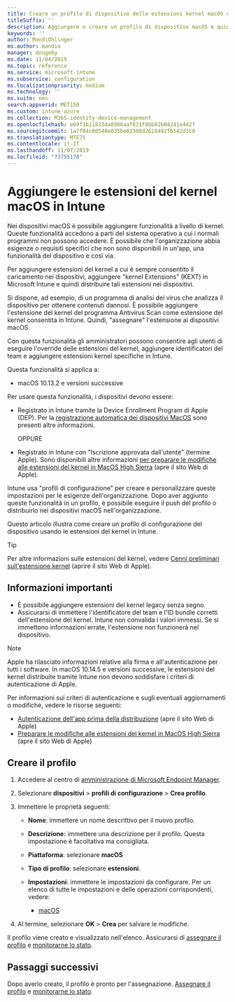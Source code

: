 ```yaml
---
title: Creare un profilo di dispositivo delle estensioni kernel macOS con Microsoft Intune-Azure | Microsoft Docs
titleSuffix: ''
description: Aggiungere o creare un profilo di dispositivo macOS e quindi configurare le estensioni del kernel per consentire l'override degli utenti, aggiungere l'identificatore del team e un bundle e un identificatore del team in Microsoft Intune.
keywords: ''
author: MandiOhlinger
ms.author: mandia
manager: dougeby
ms.date: 11/04/2019
ms.topic: reference
ms.service: microsoft-intune
ms.subservice: configuration
ms.localizationpriority: medium
ms.technology: ''
ms.suite: ems
search.appverid: MET150
ms.custom: intune-azure
ms.collection: M365-identity-device-management
ms.openlocfilehash: e69f1b11833da0906aaf831f8bb82b04241e442f
ms.sourcegitcommit: 1a7f04c80548e035be82308d2618492f6542d3c0
ms.translationtype: MTE75
ms.contentlocale: it-IT
ms.lasthandoff: 11/07/2019
ms.locfileid: "73755178"
---
```

# <a name="add-macos-kernel-extensions-in-intune"></a>Aggiungere le estensioni del kernel macOS in Intune

Nei dispositivi macOS è possibile aggiungere funzionalità a livello di kernel. Queste funzionalità accedono a parti del sistema operativo a cui i normali programmi non possono accedere. È possibile che l'organizzazione abbia esigenze o requisiti specifici che non sono disponibili in un'app, una funzionalità del dispositivo e così via. 

Per aggiungere estensioni del kernel a cui è sempre consentito il caricamento nei dispositivi, aggiungere "kernel Extensions" (KEXT) in Microsoft Intune e quindi distribuire tali estensioni nei dispositivi.

Si dispone, ad esempio, di un programma di analisi dei virus che analizza il dispositivo per ottenere contenuti dannosi. È possibile aggiungere l'estensione del kernel del programma Antivirus Scan come estensione del kernel consentita in Intune. Quindi, "assegnare" l'estensione ai dispositivi macOS.

Con questa funzionalità gli amministratori possono consentire agli utenti di eseguire l'override delle estensioni del kernel, aggiungere identificatori del team e aggiungere estensioni kernel specifiche in Intune.

Questa funzionalità si applica a:

- macOS 10.13.2 e versioni successive

Per usare questa funzionalità, i dispositivi devono essere:

- Registrato in Intune tramite la Device Enrollment Program di Apple (DEP). Per la [registrazione automatica dei dispositivi MacOS](../enrollment/device-enrollment-program-enroll-macos.md) sono presenti altre informazioni.

  OPPURE

- Registrato in Intune con "Iscrizione approvata dall'utente" (termine Apple). Sono disponibili altre informazioni [per preparare le modifiche alle estensioni del kernel in MacOS High Sierra](https://support.apple.com/en-us/HT208019) (apre il sito Web di Apple).

Intune usa "profili di configurazione" per creare e personalizzare queste impostazioni per le esigenze dell'organizzazione. Dopo aver aggiunto queste funzionalità in un profilo, è possibile eseguire il push del profilo o distribuirlo nei dispositivi macOS nell'organizzazione.

Questo articolo illustra come creare un profilo di configurazione del dispositivo usando le estensioni del kernel in Intune.

> [!TIP]
> Per altre informazioni sulle estensioni del kernel, vedere [Cenni preliminari sull'estensione kernel](https://developer.apple.com/library/archive/documentation/Darwin/Conceptual/KernelProgramming/Extend/Extend.html) (aprire il sito Web di Apple).

## <a name="what-you-need-to-know"></a>Informazioni importanti

- È possibile aggiungere estensioni del kernel legacy senza segno.
- Assicurarsi di immettere l'identificatore del team e l'ID bundle corretti dell'estensione del kernel. Intune non convalida i valori immessi. Se si immettono informazioni errate, l'estensione non funzionerà nel dispositivo.

> [!NOTE]
> Apple ha rilasciato informazioni relative alla firma e all'autenticazione per tutti i software. In macOS 10.14.5 e versioni successive, le estensioni del kernel distribuite tramite Intune non devono soddisfare i criteri di autenticazione di Apple.
>
> Per informazioni sui criteri di autenticazione e sugli eventuali aggiornamenti o modifiche, vedere le risorse seguenti:
>
> - [Autenticazione dell'app prima della distribuzione](https://developer.apple.com/documentation/security/notarizing_your_app_before_distribution) (apre il sito Web di Apple) 
> - [Preparare le modifiche alle estensioni del kernel in MacOS High Sierra](https://support.apple.com/en-us/HT208019) (apre il sito Web di Apple)

## <a name="create-the-profile"></a>Creare il profilo

1. Accedere al centro di [amministrazione di Microsoft Endpoint Manager](https://go.microsoft.com/fwlink/?linkid=2109431).
2. Selezionare **dispositivi** > **profili di configurazione** > **Crea profilo**.
3. Immettere le proprietà seguenti:

    - **Nome**: immettere un nome descrittivo per il nuovo profilo.
    - **Descrizione:** immettere una descrizione per il profilo. Questa impostazione è facoltativa ma consigliata.
    - **Piattaforma**: selezionare **macOS**
    - **Tipo di profilo**: selezionare **estensioni**.
    - **Impostazioni**: immettere le impostazioni da configurare. Per un elenco di tutte le impostazioni e delle operazioni corrispondenti, vedere:

        - [macOS](kernel-extensions-settings-macos.md)

4. Al termine, selezionare **OK** > **Crea** per salvare le modifiche.

Il profilo viene creato e visualizzato nell'elenco. Assicurarsi di [assegnare il profilo](../device-profile-assign.md) e [monitorarne lo stato](../device-profile-monitor.md).

## <a name="next-steps"></a>Passaggi successivi

Dopo averlo creato, il profilo è pronto per l'assegnazione. [Assegnare il profilo](../device-profile-assign.md) e [monitorarne lo stato](../device-profile-monitor.md).
